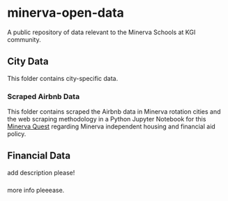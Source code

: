 # minerva-open-data
A public repository of data relevant to the Minerva Schools at KGI community. 

## City Data
This folder contains city-specific data.

### Scraped Airbnb Data
This folder contains scraped the Airbnb data in Minerva rotation cities and the web scraping methodology in a Python Jupyter Notebook for this [Minerva Quest](https://jasenlo123.github.io/The-Minerva-Quest---Worth-Or-Nah-/) regarding Minerva independent housing and financial aid policy. 

## Financial Data
add description please!

###
more info pleeease.